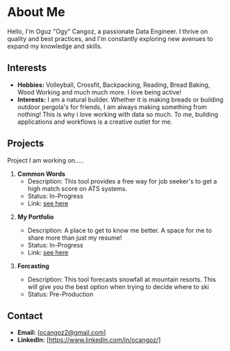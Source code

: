 # About Me

Hello, I'm Oguz "Ogy" Cangoz, a passionate Data Engineer. I thrive on quality and best practices, and I'm constantly exploring new avenues to expand my knowledge and skills.

<!--- 
## Background

Share a brief overview of your background, education, or any relevant experiences that have shaped your journey.


## Skills

Highlight your key skills. This could include programming languages, tools, methodologies, or any other relevant skills.

- **Programming Languages:** [List languages you are proficient in]
- **Tools:** [Mention tools or frameworks you are familiar with]
- **Skills:** [Any additional skills relevant to your profession]

--->
## Interests

- **Hobbies:** Volleyball, Crossfit, Backpacking, Reading, Bread Baking, Wood Working and much much more. I love being active!
- **Interests:** I am a natural builder. Whether it is making breads or building outdoor pergola's for friends, I am always making something from nothing! This is why i love working with data so much. To me, building applications and workflows is a creative outlet for me.

## Projects

Project I am working on.....
<!--- --->
1. **Common Words**
   - Description: This tool provides a free way for job seeker's to get a high match score on ATS systems. 
   - Status: In-Progress
   - Link: [see here](https://dev3983.d5vvbtfjo0jaz.amplifyapp.com/)
<!--- --->
2. **My Portfolio**
   - Description: A place to get to know me better. A space for me to share more than just my resume!
   - Status: In-Progress
   - Link: [see here](https://myportfoliobucket-ogyworld.s3.amazonaws.com/my_portfolio/index.html)

3. **Forcasting**
   - Description: This tool forecasts snowfall at mountain resorts. This will give you the best option when trying to decide where to ski
   - Status: Pre-Production []()
<!--- 
4. **My Portfolio**
   - Description: [A place to get to know me better. A space for me to share more than just my resume!]
   - Status: Pre-Production
<!--- --->
## Contact

- **Email:** [ocangoz2@gmail.com]
- **LinkedIn:** [https://www.linkedin.com/in/ocangoz/]

